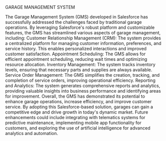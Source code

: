 	
GARAGE MANAGEMENT SYSTEM

The Garage Management System (GMS) developed in Salesforce has successfully addressed the challenges faced by traditional garage operations. By leveraging Salesforce's robust platform and customizable features, the GMS has streamlined various aspects of garage management, including:
Customer Relationship Management (CRM): The system provides a centralized platform for managing customer information, preferences, and service history. This enables personalized interactions and improved customer satisfaction.
Appointment Scheduling: The GMS allows for efficient appointment scheduling, reducing wait times and optimizing resource allocation.
Inventory Management: The system tracks inventory levels, ensuring that necessary parts and supplies are always available.
Service Order Management: The GMS simplifies the creation, tracking, and completion of service orders, improving operational efficiency.
Reporting and Analytics: The system generates comprehensive reports and analytics, providing valuable insights into business performance and identifying areas for improvement.
Overall, the GMS has demonstrated its potential to enhance garage operations, increase efficiency, and improve customer service. By adopting this Salesforce-based solution, garages can gain a competitive edge and drive growth in today's dynamic market.
Future enhancements could include integrating with telematics systems for predictive maintenance, implementing mobile app functionality for customers, and exploring the use of artificial intelligence for advanced analytics and automation.

